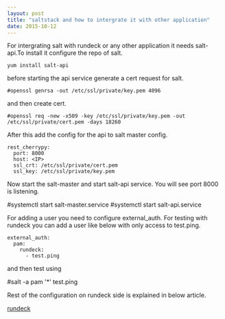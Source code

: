 ```yaml
---
layout: post
title: "saltstack and how to intergrate it with other application"
date: 2015-10-12
---
```

For intergrating salt with rundeck or any other application it needs salt-api.To install it configure the repo of salt.

    yum install salt-api

before starting the api service generate a cert request for salt. 

```
#openssl genrsa -out /etc/ssl/private/key.pem 4096 
```
and then create cert. 

```
#openssl req -new -x509 -key /etc/ssl/private/key.pem -out /etc/ssl/private/cert.pem -days 18260
```
After this add the config for the api to salt master config.

```
rest_cherrypy:
  port: 8000
  host: <IP>
  ssl_crt: /etc/ssl/private/cert.pem
  ssl_key: /etc/ssl/private/key.pem
```

Now start the salt-master and start salt-api service. You will see port 8000 is listening. 

#systemctl start salt-master.service
#systemctl start salt-api.service

For adding a user you need to configure external_auth. For testing with rundeck you can add a user like below with only access to test.ping. 

```
external_auth:
  pam:
    rundeck:
      - test.ping
```

and then test using 

#salt -a pam '*' test.ping

Rest of the configuration on rundeck side is explained in below article. 

[rundeck](http://rundeck.org/news/2014/03/20/Rundeck-and-Salt-at-Salesforce.html)


